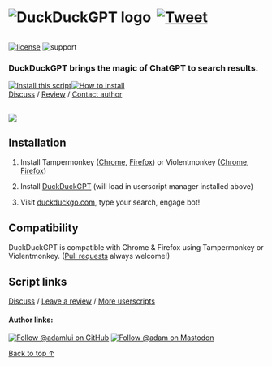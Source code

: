 <h1>
  <picture>
    <source media="(prefers-color-scheme: dark)" srcset="https://raw.githubusercontent.com/adamlui/userscripts/master/chatgpt/duckduckgpt/images/ddgpt-logo-dark-mode-65x371.png">
    <img alt="DuckDuckGPT logo" src="https://raw.githubusercontent.com/adamlui/userscripts/master/chatgpt/duckduckgpt/images/ddgpt-logo-light-mode-65x371.png">
  </picture>
  <a href="https://twitter.com/intent/tweet?text=Want%20%23ChatGPT%20answers%20right%20alongside%20DuckDuckGo%20results%3F%20This%20%23userscript%20does%20just%20that%21&url=https://github.com/adamlui/userscripts/tree/master/chatgpt/duckduckgpt&hashtags=greasemonkey,javascript,ai"><img alt="Tweet" style="margin:0 0 14px 5px;" src="https://img.shields.io/twitter/url/http/shields.io.svg?style=social"></a>
</h1>

[![license](https://img.shields.io/badge/License-MIT-green.svg)](../LICENSE.md)
![support](https://img.shields.io/badge/Support-Chrome/Firefox-989898.svg) 

<h3><b>DuckDuckGPT</b> brings the magic of ChatGPT to search results.</h3>

<a href="https://www.duckduckgpt.com/userscript/code/duckduckgpt.user.js"><img alt="Install this script" src="https://raw.githubusercontent.com/adamlui/userscripts/master/install-button.svg"></a><a href="#installation"><img alt="How to install" title="How to install" src="https://github.com/adamlui/userscripts/raw/master/help-button.svg"></a>
<br>
[Discuss](https://github.com/adamlui/userscripts/discussions) /
[Review](https://duckduckgpt.com/userscript/review) /
[Contact author](https://elonsucks.org/@adam)
##
<img src="https://i.imgur.com/IIVJ7Bc.png">

## Installation

1. Install Tampermonkey ([Chrome](https://chrome.google.com/webstore/detail/tampermonkey/dhdgffkkebhmkfjojejmpbldmpobfkfo), [Firefox](https://addons.mozilla.org/firefox/addon/tampermonkey/)) or Violentmonkey ([Chrome](https://chrome.google.com/webstore/detail/violent-monkey/jinjaccalgkegednnccohejagnlnfdag), [Firefox](https://addons.mozilla.org/firefox/addon/violentmonkey/))

2. Install [DuckDuckGPT](https://duckduckgpt.com/userscript/code/duckduckgpt.user.js) (will load in userscript manager installed above)

3. Visit [duckduckgo.com](https://duckduckgo.com), type your search, engage bot!

## Compatibility

DuckDuckGPT is compatible with Chrome & Firefox using Tampermonkey or Violentmonkey. ([Pull requests](https://github.com/adamlui/userscripts/pulls) always welcome!)

## Script links

<a href="https://github.com/adamlui/userscripts/discussions">Discuss</a> / 
[Leave a review](https://duckduckgpt.com/userscript/review) /
<a href="https://github.com/adamlui/userscripts" target="_blank">More userscripts</a>

#### Author links:

[![Follow @adamlui on GitHub](https://img.shields.io/github/followers/adamlui?label=Follow%20%40adamlui&style=social "GitHub")](https://github.com/adamlui)
<a href="https://elonsucks.org/@adam" target="_blank"><img align="bottom" src="https://img.shields.io/mastodon/follow/109387703022229926?domain=https%3A%2F%2Felonsucks.org&style=social" alt="Follow @adam on Mastodon" title="Mastodon"></a>


<a href="#--------------">Back to top ↑</a>
